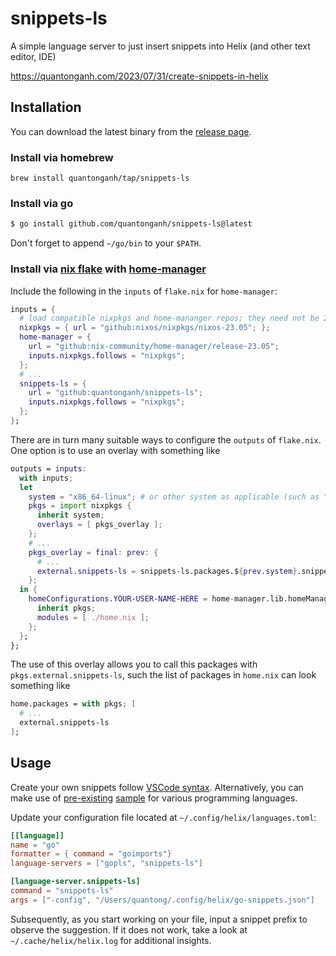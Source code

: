 # snippets-ls
A simple language server to just insert snippets into Helix (and other text editor, IDE)

https://quantonganh.com/2023/07/31/create-snippets-in-helix

## Installation

You can download the latest binary from the [release page](https://github.com/quantonganh/snippets-ls/releases).

### Install via homebrew

```
brew install quantonganh/tap/snippets-ls
```

### Install via go

```sh
$ go install github.com/quantonganh/snippets-ls@latest
```

Don't forget to append `~/go/bin` to your `$PATH`.

### Install via [nix flake](https://nixos.wiki/wiki/Flakes) with [home-manager](https://nix-community.github.io/home-manager/index.xhtml#ch-nix-flakes)

Include the following in the `inputs` of `flake.nix` for `home-manager`:
```nix
inputs = {
  # load compatible nixpkgs and home-mananger repos; they need not be 23.05
  nixpkgs = { url = "github:nixos/nixpkgs/nixos-23.05"; };
  home-manager = {
    url = "github:nix-community/home-manager/release-23.05";
    inputs.nixpkgs.follows = "nixpkgs";
  };
  # ...
  snippets-ls = {
    url = "github:quantonganh/snippets-ls";
    inputs.nixpkgs.follows = "nixpkgs";
  };
};
```
There are in turn many suitable ways to configure the `outputs` of `flake.nix`.  One option is to use an overlay with something like
```nix
outputs = inputs:
  with inputs;
  let
    system = "x86_64-linux"; # or other system as applicable (such as "x86_64-darwin")
    pkgs = import nixpkgs {
      inherit system;
      overlays = [ pkgs_overlay ];
    };
    # ...
    pkgs_overlay = final: prev: {
      # ...
      external.snippets-ls = snippets-ls.packages.${prev.system}.snippets-ls;
    };
  in {
    homeConfigurations.YOUR-USER-NAME-HERE = home-manager.lib.homeManagerConfiguration {
      inherit pkgs;
      modules = [ ./home.nix ];
    };
  };
};
```
The use of this overlay allows you to call this packages with `pkgs.external.snippets-ls`, such the list of packages in `home.nix` can look something like
```nix
home.packages = with pkgs; [
  # ...
  external.snippets-ls
];
```


## Usage

Create your own snippets follow [VSCode syntax](https://code.visualstudio.com/docs/editor/userdefinedsnippets#_create-your-own-snippets). Alternatively, you can make use of [pre-existing](https://github.com/microsoft/vscode-go/blob/master/snippets/go.json) [sample](https://github.com/rust-lang/vscode-rust/blob/master/snippets/rust.json) for various programming languages.

Update your configuration file located at `~/.config/helix/languages.toml`:

```toml
[[language]]
name = "go"
formatter = { command = "goimports"}
language-servers = ["gopls", "snippets-ls"]

[language-server.snippets-ls]
command = "snippets-ls"
args = ["-config", "/Users/quantong/.config/helix/go-snippets.json"]
```

Subsequently, as you start working on your file, input a snippet prefix to observe the suggestion.
If it does not work, take a look at `~/.cache/helix/helix.log` for additional insights.
